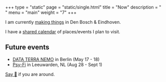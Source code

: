 +++
type = "static"
page = "static/single.html"
title = "Now"
description = " "
menu = "main"
weight = "7"
+++

I am currently [making things](../projects) in Den Bosch & Eindhoven.

I have a [shared calendar](https://calendar.google.com/calendar/embed?src=vb3ao4euc3saeoj2qambtlr5vg%40group.calendar.google.com&ctz=Europe%2FAmsterdam) of places/events I plan to visit.

## Future events

- [DATA TERRA NEMO](https://dtn.is/) in Berlin (May 17 - 18)
- [Psy-Fi](https://www.psy-fi.nl/) in Leeuwarden, NL (Aug 28 - Sept 1)

[Say 👋](https://twitter.com/nikitavoloboev) if you are around.
